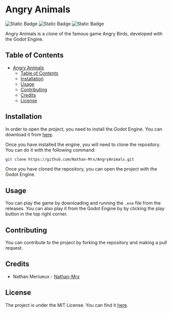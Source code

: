 # Angry Animals
![Static Badge](https://img.shields.io/badge/Licence-MIT-green)
![Static Badge](https://img.shields.io/badge/Status-In_progress-gold)
![Static Badge](https://img.shields.io/badge/Engine-Godot-blue)

Angry Animals is a clone of the famous game Angry Birds, developed with the Godot Engine.

## Table of Contents

- [Angry Animals](#angry-animals)
  - [Table of Contents](#table-of-contents)
  - [Installation](#installation)
  - [Usage](#usage)
  - [Contributing](#contributing)
  - [Credits](#credits)
  - [License](#license)


## Installation

In order to open the project, you need to install the Godot Engine. You can download it from [here](https://godotengine.org/download).

Once you have installed the engine, you will need to clone the repository. You can do it with the following command:
```bash
git clone https://github.com/Nathan-Mrx/AngryAnimals.git
```

Once you have cloned the repository, you can open the project with the Godot Engine.

## Usage

You can play the game by downloading and running the `.exe` file from the releases.
You can also play it from the Godot Engine by by clicking the play button in the top right corner.

## Contributing

You can contribute to the project by forking the repository and making a pull request.

## Credits

- Nathan Meriueux - [Nathan-Mrx](https://github.com/Nathan-Mrx/)

## License

The project is under the MIT License. You can find it [here](/LICENSE).
